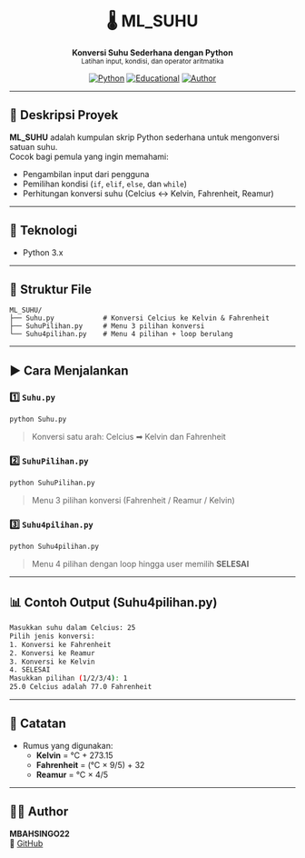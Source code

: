 <h1 align="center">🌡️ ML_SUHU</h1>
<p align="center">
  <b>Konversi Suhu Sederhana dengan Python</b><br>
  <sub>Latihan input, kondisi, dan operator aritmatika</sub>
</p>

<div align="center">

[![Python](https://img.shields.io/badge/Python-3.x-blue?logo=python)](https://www.python.org/)
[![Educational](https://img.shields.io/badge/Project-Tutorial-informational)]()
[![Author](https://img.shields.io/badge/Author-MBAHSINGO22-blue)](https://github.com/MBAHSINGO22)

</div>

---

## 📖 Deskripsi Proyek

**ML_SUHU** adalah kumpulan skrip Python sederhana untuk mengonversi satuan suhu.  
Cocok bagi pemula yang ingin memahami:

- Pengambilan input dari pengguna
- Pemilihan kondisi (`if`, `elif`, `else`, dan `while`)
- Perhitungan konversi suhu (Celcius ↔ Kelvin, Fahrenheit, Reamur)

---

## 🧠 Teknologi

- Python 3.x

---

## 📂 Struktur File

```
ML_SUHU/
├── Suhu.py            # Konversi Celcius ke Kelvin & Fahrenheit
├── SuhuPilihan.py     # Menu 3 pilihan konversi
└── Suhu4pilihan.py    # Menu 4 pilihan + loop berulang
```

---

## ▶️ Cara Menjalankan

### 1️⃣ `Suhu.py`
```bash
python Suhu.py
```
> Konversi satu arah: Celcius ➡ Kelvin dan Fahrenheit

### 2️⃣ `SuhuPilihan.py`
```bash
python SuhuPilihan.py
```
> Menu 3 pilihan konversi (Fahrenheit / Reamur / Kelvin)

### 3️⃣ `Suhu4pilihan.py`
```bash
python Suhu4pilihan.py
```
> Menu 4 pilihan dengan loop hingga user memilih **SELESAI**

---

## 📊 Contoh Output (Suhu4pilihan.py)

```bash
Masukkan suhu dalam Celcius: 25
Pilih jenis konversi:
1. Konversi ke Fahrenheit
2. Konversi ke Reamur
3. Konversi ke Kelvin
4. SELESAI
Masukkan pilihan (1/2/3/4): 1
25.0 Celcius adalah 77.0 Fahrenheit
```

---

## 📌 Catatan
- Rumus yang digunakan:
  - **Kelvin** = °C + 273.15  
  - **Fahrenheit** = (°C × 9/5) + 32  
  - **Reamur** = °C × 4/5

---

## 👨‍💻 Author

**MBAHSINGO22**  
🔗 [GitHub](https://github.com/MBAHSINGO22)
